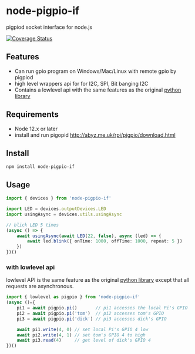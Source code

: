 # node-pigpio-if
pigpiod socket interface for node.js

[![Coverage Status](https://coveralls.io/repos/github/satoren/node-pigpio/badge.svg?branch=main)](https://coveralls.io/github/satoren/node-pigpio?branch=main)

## Features
* Can run gpio program on Windows/Mac/Linux with remote gpio by pigpiod
* high level wrappers api for for I2C, SPI, Bit banging I2C
* Contains a lowlevel api with the same features as the original [python library](http://abyz.me.uk/rpi/pigpio/python.html)


## Requirements
* Node 12.x or later
* install and run pigopid
http://abyz.me.uk/rpi/pigpio/download.html


## Install
```
npm install node-pigpio-if
```

## Usage
```ts
import { devices } from 'node-pigpio-if'

import LED = devices.outputDevices.LED
import usingAsync = devices.utils.usingAsync

// blick LED 5 times
(async () => {
    await usingAsync(await LED(22, false), async (led) => {
        await led.blink({ onTime: 1000, offTime: 1000, repeat: 5 })
    })
})()

```

### with lowlevel api
lowlevel API is the same feature as the original [python library](http://abyz.me.uk/rpi/pigpio/python.html) except that all requests are asynchronous.
```ts
import { lowlevel as pigpio } from 'node-pigpio-if'
(async ()={
    pi1 = await pigpio.pi()       // pi1 accesses the local Pi's GPIO
    pi2 = await pigpio.pi('tom')  // pi2 accesses tom's GPIO
    pi3 = await pigpio.pi('dick') // pi3 accesses dick's GPIO

    await pi1.write(4, 0) // set local Pi's GPIO 4 low
    await pi2.write(4, 1) // set tom's GPIO 4 to high
    await pi3.read(4)     // get level of dick's GPIO 4
})()
```